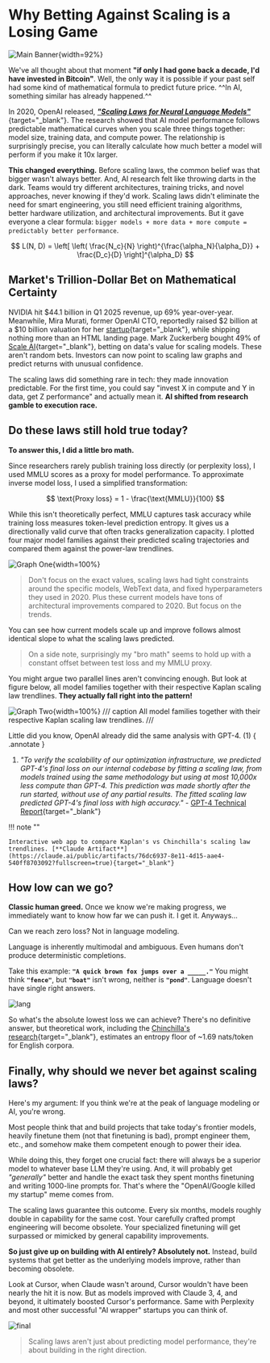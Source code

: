 # **Why Betting Against Scaling is a Losing Game**

![Main Banner](main.png){width=92%}

We've all thought about that moment **"if only I had gone back a decade, I'd have invested in Bitcoin"**. Well, the only way it is possible
if your past self had some kind of mathematical formula to predict future price. ^^In AI, something similar has already happened.^^

In 2020, OpenAI released, [**_"Scaling Laws for Neural Language Models"_**](https://arxiv.org/abs/2001.08361){target="_blank"}. The research showed that AI model performance follows predictable mathematical curves when you scale three things together: model size, training data, and compute power. The relationship is surprisingly precise, you can literally calculate how much better a model will perform if you make it 10x larger.

**This changed everything.** Before scaling laws, the common belief was that bigger wasn't always better. And, AI research felt like throwing darts in the dark. Teams would try different architectures, training tricks, and novel approaches, never knowing if they'd work. Scaling laws didn't eliminate the need for smart engineering, you still need efficient training algorithms, better hardware utilization, and architectural improvements. But it gave everyone a clear formula: `bigger models + more data + more compute = predictably better performance`.

$$
L(N, D) = \left[ \left( \frac{N_c}{N} \right)^{\frac{\alpha_N}{\alpha_D}} + \frac{D_c}{D} \right]^{\alpha_D}
$$

<!-- ![scaling-laws](scaling-graphs.png){width=100%} -->

## **Market's Trillion-Dollar Bet on Mathematical Certainty**

NVIDIA hit $44.1 billion in Q1 2025 revenue, up 69% year-over-year. Meanwhile, Mira Murati, former OpenAI CTO, reportedly raised $2 billion at a $10 billion valuation for her [startup](https://thinkingmachines.ai/){target="_blank"}, while shipping nothing more than an HTML landing page. Mark Zuckerberg bought 49% of [Scale AI](https://www.scale.com/){target="_blank"}, betting on data's value for scaling models. These aren't random bets. Investors can now point to scaling law graphs and predict returns with unusual confidence.

The scaling laws did something rare in tech: they made innovation predictable. For the first time, you could say "invest X in compute and Y in data, get Z performance" and actually mean it. **AI shifted from research gamble to execution race.**

## **Do these laws still hold true today?**

**To answer this, I did a little bro math.**

Since researchers rarely publish training loss directly (or perplexity loss), I used MMLU scores as a proxy for model performance. To approximate inverse model loss, I used a simplified transformation:

$$
\text{Proxy loss} = 1 - \frac{\text{MMLU}}{100}
$$

While this isn't theoretically perfect, MMLU captures task accuracy while training loss measures token-level prediction entropy. It gives us a directionally valid curve that often tracks generalization capacity. I plotted four major model families against their predicted scaling trajectories and compared them against the power-law trendlines.

![Graph One](multigraph.png){width=100%}

> Don't focus on the exact values, scaling laws had tight constraints around the specific models, WebText data, and fixed hyperparameters they used in 2020. Plus these current models have tons of architectural improvements compared to 2020. But focus on the trends.

You can see how current models scale up and improve follows almost identical slope to what the scaling laws predicted. 

> On a side note, surprisingly my "bro math" seems to hold up with a constant offset between test loss and my MMLU proxy.

You might argue two parallel lines aren't convincing enough. But look at figure below, all model families together with their respective Kaplan scaling law trendlines. **They actually fall right into the pattern!**

![Graph Two](allgraphs.png){width=100%}
/// caption
All model families together with their respective Kaplan scaling law trendlines.
///


Little did you know, OpenAI already did the same analysis with GPT-4. (1)
{ .annotate }

1. _"To verify the scalability of our optimization infrastructure, we predicted GPT-4's final loss on our internal codebase by fitting a scaling law, from models trained using the same methodology but using at most 10,000x less compute than GPT-4. This prediction was made shortly after the run started, without use of any partial results. The fitted scaling law predicted GPT-4's final loss with high accuracy."_ - [GPT-4 Technical Report](https://cdn.openai.com/papers/gpt-4.pdf){target="_blank"}

!!! note ""

    Interactive web app to compare Kaplan's vs Chinchilla's scaling law trendlines. [**Claude Artifact**](https://claude.ai/public/artifacts/76dc6937-8e11-4d15-aae4-540ff8703092?fullscreen=true){target="_blank"}

## **How low can we go?**

**Classic human greed.** Once we know we're making progress, we immediately want to know how far we can push it. I get it. Anyways...

Can we reach zero loss? Not in language modeling. 

Language is inherently multimodal and ambiguous. Even humans don't produce deterministic completions. 

Take this example: **`"A quick brown fox jumps over a _____."`** You might think **`"fence"`**, but **`"boat"`** isn't wrong, neither is **`"pond"`**. Language doesn't have single right answers. 

![lang](language.png)

So what's the absolute lowest loss we can achieve? There's no definitive answer, but theoretical work, including the [Chinchilla's research](https://arxiv.org/abs/2203.15556){target="_blank"}, estimates an entropy floor of ~1.69 nats/token for English corpora.

<!-- > But honestly, let's not obsess over how low we can go or how far we can push this. For the first time in technological history, we have a race where every participant knows the exact same route to the finish line. The scaling equations are public knowledge. The relationship between compute, data, and performance is mathematically explicit. -->

## **Finally, why should we never bet against scaling laws?**

Here's my argument: If you think we're at the peak of language modeling or AI, you're wrong.

Most people think that and build projects that take today's frontier models, heavily finetune them (not that finetuning is bad), prompt engineer them, etc., and somehow make them competent enough to power their idea.

While doing this, they forget one crucial fact: there will always be a superior model to whatever base LLM they're using. And, it will probably get _"generally"_ better and handle the exact task they spent months finetuning and writing 1000-line prompts for. That's where the "OpenAI/Google killed my startup" meme comes from.

The scaling laws guarantee this outcome. Every six months, models roughly double in capability for the same cost. Your carefully crafted prompt engineering will become obsolete. Your specialized finetuning will get surpassed or mimicked by general capability improvements.

**So just give up on building with AI entirely? Absolutely not.** Instead, build systems that get better as the underlying models improve, rather than becoming obsolete. 

Look at Cursor, when Claude wasn't around, Cursor wouldn't have been nearly the hit it is now. But as models improved with Claude 3, 4, and beyond, it ultimately boosted Cursor's performance. Same with Perplexity and most other successful "AI wrapper" startups you can think of.

![final](sendoff.png)

> Scaling laws aren't just about predicting model performance, they're about building in the right direction.